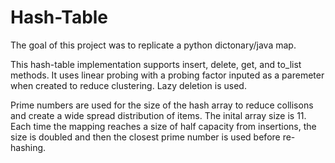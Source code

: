# Hash-Table

The goal of this project was to replicate a python dictonary/java map. 

This hash-table implementation supports insert, delete, get, and to_list methods. It uses linear probing with a probing factor inputed as a paremeter when created to reduce clustering. Lazy deletion is used.

Prime numbers are used for the size of the hash array to reduce collisons and create a wide spread distribution of items. The inital array size is 11. Each time the mapping reaches a size of half capacity from insertions, the size is doubled and then the closest prime number is used before re-hashing.

